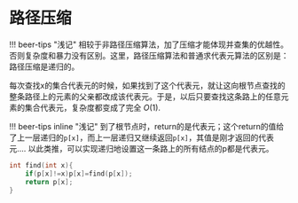 # 路径压缩

!!! beer-tips "浅记" 
    相较于非路径压缩算法，加了压缩才能体现并查集的优越性。否则复杂度和暴力没有区别。这里，路径压缩算法和普通求代表元算法的区别是：路径压缩是递归的。
    
每次查找x的集合代表元的时候，如果找到了这个代表元，就让这向根节点查找的整条路径上的元素的父亲都改成该代表元。于是，以后只要查找这条路上的任意元素的集合代表元，复杂度都变成了完全 $O(1)$.

!!! beer-tips inline "浅记" 
    到了根节点时，return的是代表元；这个return的值给了上一层递归的`p[x]`，而上一层递归又继续返回`p[x]`，其值是刚才返回的代表元.... 以此类推，可以实现递归地设置这一条路上的所有结点的p都是代表元。

``` c++ title="" hl_lines="0" 
int find(int x){
	if(p[x]!=x)p[x]=find(p[x]);
	return p[x];
}
```

